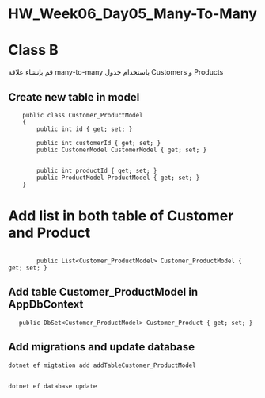 # HW_Week06_Day05_Many-To-Many

# Class B

قم بإنشاء علاقة many-to-many باستخدام جدول Customers و Products

## Create new table in model 
```
    public class Customer_ProductModel
    {
        public int id { get; set; }

        public int customerId { get; set; }
        public CustomerModel CustomerModel { get; set; }

        
        public int productId { get; set; }
        public ProductModel ProductModel { get; set; }
    }
```
# Add list in both table of Customer and Product

```   

        public List<Customer_ProductModel> Customer_ProductModel { get; set; }

 ```

 ## Add table Customer_ProductModel in AppDbContext 
 
 ```
    public DbSet<Customer_ProductModel> Customer_Product { get; set; }

```  

## Add migrations and update database

```
dotnet ef migtation add addTableCustomer_ProductModel

```

```

dotnet ef database update 

```

